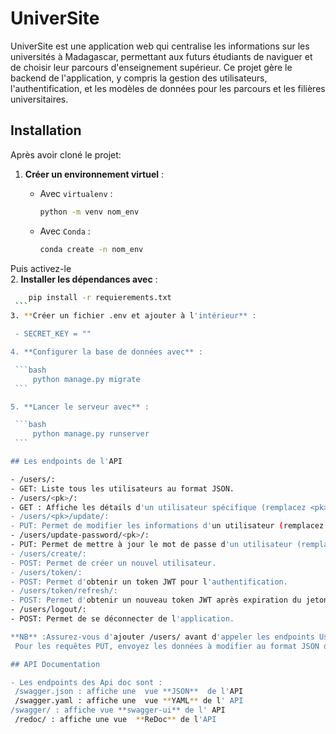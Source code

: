 # UniverSite

UniverSite est une application web qui centralise les informations sur les universités à Madagascar, permettant aux futurs étudiants de naviguer et de choisir leur parcours d'enseignement supérieur. Ce projet gère le backend de l'application, y compris la gestion des utilisateurs, l'authentification, et les modèles de données pour les parcours et les filières universitaires.

## Installation

Après avoir cloné le projet:

1. **Créer un environnement virtuel** :

   - Avec `virtualenv` :

     ```bash
     python -m venv nom_env
     ```

   - Avec `Conda` :

     ```bash
     conda create -n nom_env
     ```

  Puis activez-le  
2. **Installer les dépendances avec** :

   ```bash
       pip install -r requierements.txt
    ```
3. **Créer un fichier .env et ajouter à l'intérieur** :

    - SECRET_KEY = ""

4. **Configurer la base de données avec** :

    ```bash
        python manage.py migrate
    ```

5. **Lancer le serveur avec** :

    ```bash
        python manage.py runserver
    ```

## Les endpoints de l'API

- /users/:
  - GET: Liste tous les utilisateurs au format JSON.
- /users/<pk>/:
  - GET : Affiche les détails d'un utilisateur spécifique (remplacez <pk> par l'ID de l'utilisateur).
- /users/<pk>/update/:
  - PUT: Permet de modifier les informations d'un utilisateur (remplacez <pk> par l'ID de l'utilisateur).
- /users/update-password/<pk>/:
  - PUT: Permet de mettre à jour le mot de passe d'un utilisateur (remplacez <pk> par l'ID de l'utilisateur).
- /users/create/:
  - POST: Permet de créer un nouvel utilisateur.
- /users/token/:
  - POST: Permet d'obtenir un token JWT pour l'authentification.
- /users/token/refresh/:
  - POST: Permet d'obtenir un nouveau token JWT après expiration du jeton actuel.
- /users/logout/:
  - POST: Permet de se déconnecter de l'application.

**NB** :Assurez-vous d'ajouter /users/ avant d'appeler les endpoints Users.
    Pour les requêtes PUT, envoyez les données à modifier au format JSON dans le corps de la requête.

## API Documentation

- Les endpoints des Api doc sont :
    /swagger.json : affiche une  vue **JSON**  de l'API  
    /swagger.yaml : affiche une  vue **YAML** de l' API  
   /swagger/ : affiche vue **swagger-ui** de l' API  
    /redoc/ : affiche une vue  **ReDoc** de l'API
